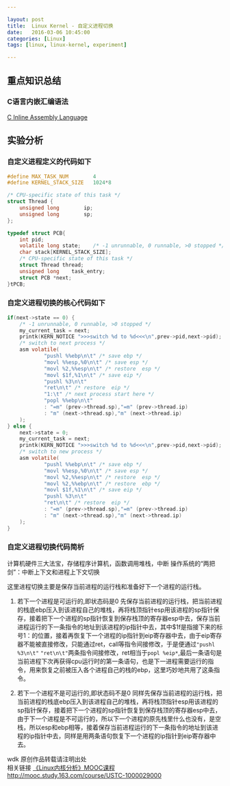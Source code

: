 ```yaml
---

layout: post
title:  Linux Kernel - 自定义进程切换
date:   2016-03-06 10:45:00
categories: [Linux]
tags: [linux, linux-kernel, experiment]

---
```


## 重点知识总结

### C语言内嵌汇编语法

[C Inline Assembly Language][1]

## 实验分析
### 自定义进程定义的代码如下
``` C
#define MAX_TASK_NUM        4
#define KERNEL_STACK_SIZE   1024*8

/* CPU-specific state of this task */
struct Thread {
    unsigned long        ip;
    unsigned long        sp;
};

typedef struct PCB{
    int pid;
    volatile long state;    /* -1 unrunnable, 0 runnable, >0 stopped */
    char stack[KERNEL_STACK_SIZE];
    /* CPU-specific state of this task */
    struct Thread thread;
    unsigned long    task_entry;
    struct PCB *next;
}tPCB;
```
### 自定义进程切换的核心代码如下
``` C
if(next->state == 0) {
    /* -1 unrunnable, 0 runnable, >0 stopped */
    my_current_task = next;
    printk(KERN_NOTICE ">>>switch %d to %d<<<\n",prev->pid,next->pid);
    /* switch to next process */
    asm volatile(
            "pushl %%ebp\n\t" /* save ebp */
            "movl %%esp,%0\n\t" /* save esp */
            "movl %2,%%esp\n\t" /* restore  esp */
            "movl $1f,%1\n\t" /* save eip */
            "pushl %3\n\t"
            "ret\n\t" /* restore  eip */
            "1:\t" /* next process start here */
            "popl %%ebp\n\t"
            : "=m" (prev->thread.sp),"=m" (prev->thread.ip)
            : "m" (next->thread.sp),"m" (next->thread.ip)
    );
} else {
    next->state = 0;
    my_current_task = next;
    printk(KERN_NOTICE ">>>switch %d to %d<<<\n",prev->pid,next->pid);
    /* switch to new process */
    asm volatile(
            "pushl %%ebp\n\t" /* save ebp */
            "movl %%esp,%0\n\t" /* save esp */
            "movl %2,%%esp\n\t" /* restore  esp */
            "movl %2,%%ebp\n\t" /* restore  ebp */
            "movl $1f,%1\n\t" /* save eip */
            "pushl %3\n\t"
            "ret\n\t" /* restore  eip */
            : "=m" (prev->thread.sp),"=m" (prev->thread.ip)
            : "m" (next->thread.sp),"m" (next->thread.ip)
    );
}
```
### 自定义进程切换代码简析
计算机硬件三大法宝，存储程序计算机，函数调用堆栈，中断
操作系统的“两把剑”：中断上下文和进程上下文切换

这里进程切换主要是保存当前进程的运行栈和准备好下一个进程的运行栈。

1. 若下一个进程是可运行的,即状态码是0
先保存当前进程的运行栈，把当前进程的栈底ebp压入到该进程自己的堆栈，再将栈顶指针esp用该进程的sp指针保存，接着把下一个进程的sp指针恢复到保存栈顶的寄存器esp中去，保存当前进程运行的下一条指令的地址到该进程的ip指针中去，其中$1f是指接下来的标号1：的位置，接着再恢复下一个进程的ip指针到eip寄存器中去，由于eip寄存器不能被直接修改，只能通过ret，call等指令间接修改，于是便通过`"pushl %3\n\t"` `"ret\n\t"`两条指令间接修改，ret相当于`popl %eip*`,最后一条语句是当前进程下次再获得cpu运行时的第一条语句，也是下一进程需要运行的指令，用来恢复之前被压入各个进程自己的栈的ebp，这里巧妙地共用了这条指令。

2. 若下一个进程不是可运行的,即状态码不是0
同样先保存当前进程的运行栈，把当前进程的栈底ebp压入到该进程自己的堆栈，再将栈顶指针esp用该进程的sp指针保存，接着把下一个进程的sp指针恢复到保存栈顶的寄存器esp中去，由于下一个进程是不可运行的，所以下一个进程的原先栈里什么也没有，是空栈，所以esp和ebp相等，接着保存当前进程运行的下一条指令的地址到该进程的ip指针中去，同样是用两条语句恢复下一个进程的ip指针到eip寄存器中去。



wdk 原创作品转载请注明出处  
相关链接 [《Linux内核分析》MOOC课程http://mooc.study.163.com/course/USTC-1000029000][2]

[1]: /mark/gramar/2016/03/06/c-inline-assembly-language.html
[2]: http://mooc.study.163.com/course/USTC-1000029000
